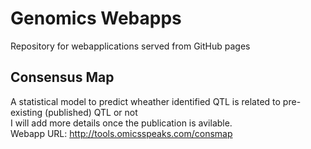# Genomics Webapps <br>
Repository for webapplications served from GitHub pages
## Consensus Map
A statistical model to predict wheather identified QTL is related to pre-existing (published) QTL or not <br>
I will add more details once the publication is avilable. <br>
Webapp URL: http://tools.omicsspeaks.com/consmap
